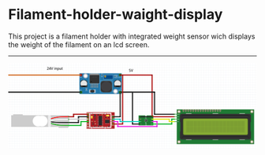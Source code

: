 # Filament-holder-waight-display
This project is a filament holder with integrated weight sensor wich displays the weight of the filament on an lcd screen.

---
![picture drawing fritzing](\img\fritzing-drawing.PNG)